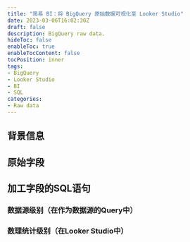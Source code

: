 ```yaml
---
title: "简易 BI：将 BigQuery 原始数据可视化至 Looker Studio"
date: 2023-03-06T16:02:30Z
draft: false
description: BigQuery raw data.
hideToc: false
enableToc: true
enableTocContent: false
tocPosition: inner
tags:
- BigQuery
- Looker Studio
- BI
- SQL
categories:
- Raw data
---
```


## 背景信息

## 原始字段

## 加工字段的SQL语句

### 数据源级别（在作为数据源的Query中）

### 数理统计级别（在Looker Studio中）
